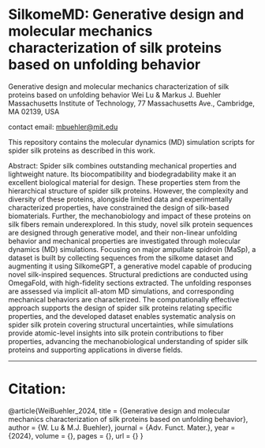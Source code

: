 # SilkomeMD: Generative design and molecular mechanics characterization of silk proteins based on unfolding behavior

Generative design and molecular mechanics characterization of silk proteins based on unfolding behavior
Wei Lu & Markus J. Buehler
Massachusetts Institute of Technology, 77 Massachusetts Ave., Cambridge, MA 02139, USA

contact email: mbuehler@mit.edu

This repository contains the molecular dynamics (MD) simulation scripts for spider silk proteins as described in this work. 

Abstract: Spider silk combines outstanding mechanical properties and lightweight nature. Its biocompatibility and biodegradability make it an excellent biological material for design. These properties stem from the hierarchical structure of spider silk proteins. However, the complexity and diversity of these proteins, alongside limited data and experimentally characterized properties, have constrained the design of silk-based biomaterials. Further, the mechanobiology and impact of these proteins on silk fibers remain underexplored. In this study, novel silk protein sequences are designed through generative model, and their non-linear unfolding behavior and mechanical properties are investigated through molecular dynamics (MD) simulations. Focusing on major ampullate spidroin (MaSp), a dataset is built by collecting sequences from the silkome dataset and augmenting it using SilkomeGPT, a generative model capable of producing novel silk-inspired sequences. Structural predictions are conducted using OmegaFold, with high-fidelity sections extracted. The unfolding responses are assessed via implicit all-atom MD simulations, and corresponding mechanical behaviors are characterized. The computationally effective approach supports the design of spider silk proteins relating specific properties, and the developed dataset enables systematic analysis on spider silk protein covering structural uncertainties, while simulations provide atomic-level insights into silk protein contributions to fiber properties, advancing the mechanobiological understanding of spider silk proteins and supporting applications in diverse fields.

---


# Citation:
@article{WeiBuehler_2024,
    title   = {Generative design and molecular mechanics characterization of silk proteins based on unfolding behavior},
    author  = {W. Lu & M.J. Buehler},
    journal = {Adv. Funct. Mater.},
    year    = {2024},
    volume  = {},
    pages   = {},
    url     = {}
}
